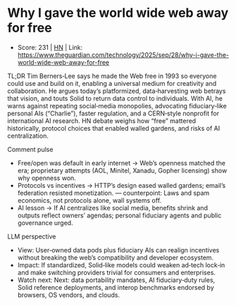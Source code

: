 # Why I gave the world wide web away for free

- Score: 231 | [HN](https://news.ycombinator.com/item?id=45403501) | Link: https://www.theguardian.com/technology/2025/sep/28/why-i-gave-the-world-wide-web-away-for-free

TL;DR
Tim Berners‑Lee says he made the Web free in 1993 so everyone could use and build on it, enabling a universal medium for creativity and collaboration. He argues today’s platformized, data‑harvesting web betrays that vision, and touts Solid to return data control to individuals. With AI, he warns against repeating social‑media monopolies, advocating fiduciary‑like personal AIs (“Charlie”), faster regulation, and a CERN‑style nonprofit for international AI research. HN debate weighs how “free” mattered historically, protocol choices that enabled walled gardens, and risks of AI centralization.

Comment pulse
- Free/open was default in early internet → Web’s openness matched the era; proprietary attempts (AOL, Minitel, Xanadu, Gopher licensing) show why openness won.
- Protocols vs incentives → HTTP’s design eased walled gardens; email’s federation resisted monetization. — counterpoint: Laws and spam economics, not protocols alone, wall systems off.
- AI lesson → If AI centralizes like social media, benefits shrink and outputs reflect owners’ agendas; personal fiduciary agents and public governance urged.

LLM perspective
- View: User‑owned data pods plus fiduciary AIs can realign incentives without breaking the web’s compatibility and developer ecosystem.
- Impact: If standardized, Solid‑like models could weaken ad‑tech lock‑in and make switching providers trivial for consumers and enterprises.
- Watch next: Next: data portability mandates, AI fiduciary‑duty rules, Solid reference deployments, and interop benchmarks endorsed by browsers, OS vendors, and clouds.
